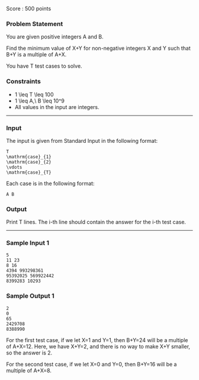 Score : 500 points

### Problem Statement

You are given positive integers A and B.

Find the minimum value of X+Y for non-negative integers X and Y such that B+Y is a multiple of A+X.

You have T test cases to solve.

### Constraints

* 1 \leq T \leq 100
* 1 \leq A,\ B \leq 10^9
* All values in the input are integers.

---

### Input

The input is given from Standard Input in the following format:

```
T
\mathrm{case}_{1}
\mathrm{case}_{2}
\vdots
\mathrm{case}_{T}
```

Each case is in the following format:

```
A B
```

### Output

Print T lines. The i-th line should contain the answer for the i-th test case.

---

### Sample Input 1

```
5
11 23
8 16
4394 993298361
95392025 569922442
8399283 10293
```

### Sample Output 1

```
2
0
65
2429708
8388990
```

For the first test case, if we let X=1 and Y=1, then B+Y=24 will be a multiple of A+X=12. Here, we have X+Y=2, and there is no way to make X+Y smaller, so the answer is 2.

For the second test case, if we let X=0 and Y=0, then B+Y=16 will be a multiple of A+X=8.